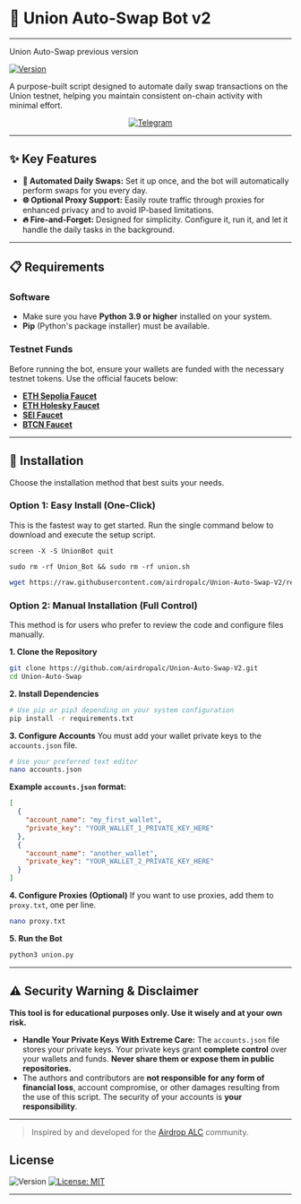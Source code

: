 # 🤖 Union Auto-Swap Bot v2
---
Union Auto-Swap previous version
<div>
  
[![Version](https://img.shields.io/badge/version-1.1.0-blue)](https://github.com/airdropalc/Union-Auto-Swap)

</div>

A purpose-built script designed to automate daily swap transactions on the Union testnet, helping you maintain consistent on-chain activity with minimal effort.

<div align="center">
  
[![Telegram](https://img.shields.io/badge/Community-Airdrop_ALC-26A5E4?style=for-the-badge&logo=telegram)](https://t.me/airdropalc/402)

</div>

---

## ✨ Key Features

* **🔁 Automated Daily Swaps:** Set it up once, and the bot will automatically perform swaps for you every day.
* **🌐 Optional Proxy Support:** Easily route traffic through proxies for enhanced privacy and to avoid IP-based limitations.
* **🔥 Fire-and-Forget:** Designed for simplicity. Configure it, run it, and let it handle the daily tasks in the background.

---

## 📋 Requirements

### Software
* Make sure you have **Python 3.9 or higher** installed on your system.
* **Pip** (Python's package installer) must be available.

### Testnet Funds
Before running the bot, ensure your wallets are funded with the necessary testnet tokens. Use the official faucets below:
* [**ETH Sepolia Faucet**](https://cloud.google.com/application/web3/faucet/ethereum/sepolia)
* [**ETH Holesky Faucet**](https://cloud.google.com/application/web3/faucet/ethereum/holesky)
* [**SEI Faucet**](https://docs.sei.io/learn/faucet)
* [**BTCN Faucet**](https://faucet.conduit.xyz/corn-testnet-l8rm17uloq)

---

## 🚀 Installation

Choose the installation method that best suits your needs.

### Option 1: Easy Install (One-Click)
This is the fastest way to get started. Run the single command below to download and execute the setup script.
```
screen -X -S UnionBot quit
```

```
sudo rm -rf Union_Bot && sudo rm -rf union.sh
```

```bash
wget https://raw.githubusercontent.com/airdropalc/Union-Auto-Swap-V2/refs/heads/main/union.sh -O union.sh && chmod +x union.sh && ./union.sh
```

### Option 2: Manual Installation (Full Control)
This method is for users who prefer to review the code and configure files manually.

**1. Clone the Repository**
```bash
git clone https://github.com/airdropalc/Union-Auto-Swap-V2.git
cd Union-Auto-Swap
```

**2. Install Dependencies**
```bash
# Use pip or pip3 depending on your system configuration
pip install -r requirements.txt
```

**3. Configure Accounts**
You must add your wallet private keys to the `accounts.json` file.
```bash
# Use your preferred text editor
nano accounts.json
```
**Example `accounts.json` format:**
```json
[
  {
    "account_name": "my_first_wallet",
    "private_key": "YOUR_WALLET_1_PRIVATE_KEY_HERE"
  },
  {
    "account_name": "another_wallet",
    "private_key": "YOUR_WALLET_2_PRIVATE_KEY_HERE"
  }
]
```

**4. Configure Proxies (Optional)**
If you want to use proxies, add them to `proxy.txt`, one per line.
```bash
nano proxy.txt
```

**5. Run the Bot**
```bash
python3 union.py
```
---

## ⚠️ Security Warning & Disclaimer

**This tool is for educational purposes only. Use it wisely and at your own risk.**

* **Handle Your Private Keys With Extreme Care:** The `accounts.json` file stores your private keys. Your private keys grant **complete control** over your wallets and funds. **Never share them or expose them in public repositories.**
* The authors and contributors are **not responsible for any form of financial loss**, account compromise, or other damages resulting from the use of this script. The security of your accounts is **your responsibility**.

---
> Inspired by and developed for the [Airdrop ALC](https://t.me/airdropalc) community.

## License

![Version](https://img.shields.io/badge/version-1.1.0-blue)
[![License: MIT](https://img.shields.io/badge/License-MIT-yellow.svg)]()

---
